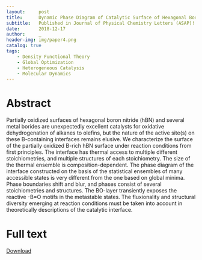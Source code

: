 ```yaml
---
layout:     post
title:      Dynamic Phase Diagram of Catalytic Surface of Hexagonal Boron Nitride in Conditions of Oxidative Dehydrogenation of Propane
subtitle:   Published in Journal of Physical Chemistry Letters (ASAP)!
date:       2018-12-17
author:     _
header-img: img/paper4.png
catalog: true
tags:
    - Density Functional Theory
    - Global Optimization
    - Heterogeneous Catalysis
    - Molecular Dynamics
---
```


# Abstract
Partially oxidized surfaces of hexagonal boron nitride (hBN) and several metal borides are unexpectedly excellent catalysts for oxidative dehydrogenation of alkanes to olefins, but the nature of the active site(s) on these B-containing interfaces remains elusive. We characterize the surface of the partially oxidized B-rich hBN surface under reaction conditions from first principles. The interface has thermal access to multiple different stoichiometries, and multiple structures of each stoichiometry. The size of the thermal ensemble is composition-dependent. The phase diagram of the interface constructed on the basis of the statistical ensembles of many accessible states is very different from the one based on global minima. Phase boundaries shift and blur, and phases consist of several stoichiometries and structures. The BO-layer transiently exposes the reactive -B=O motifs in the metastable states. The fluxionality and structural diversity emerging at reaction conditions must be taken into account in theoretically descriptions of the catalytic interface.

# Full text
[Download](../../../../paper5.pdf "Download")

